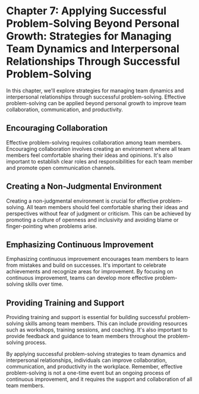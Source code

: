 Chapter 7: Applying Successful Problem-Solving Beyond Personal Growth: Strategies for Managing Team Dynamics and Interpersonal Relationships Through Successful Problem-Solving
===============================================================================================================================================================================

In this chapter, we'll explore strategies for managing team dynamics and interpersonal relationships through successful problem-solving. Effective problem-solving can be applied beyond personal growth to improve team collaboration, communication, and productivity.

Encouraging Collaboration
-------------------------

Effective problem-solving requires collaboration among team members. Encouraging collaboration involves creating an environment where all team members feel comfortable sharing their ideas and opinions. It's also important to establish clear roles and responsibilities for each team member and promote open communication channels.

Creating a Non-Judgmental Environment
-------------------------------------

Creating a non-judgmental environment is crucial for effective problem-solving. All team members should feel comfortable sharing their ideas and perspectives without fear of judgment or criticism. This can be achieved by promoting a culture of openness and inclusivity and avoiding blame or finger-pointing when problems arise.

Emphasizing Continuous Improvement
----------------------------------

Emphasizing continuous improvement encourages team members to learn from mistakes and build on successes. It's important to celebrate achievements and recognize areas for improvement. By focusing on continuous improvement, teams can develop more effective problem-solving skills over time.

Providing Training and Support
------------------------------

Providing training and support is essential for building successful problem-solving skills among team members. This can include providing resources such as workshops, training sessions, and coaching. It's also important to provide feedback and guidance to team members throughout the problem-solving process.

By applying successful problem-solving strategies to team dynamics and interpersonal relationships, individuals can improve collaboration, communication, and productivity in the workplace. Remember, effective problem-solving is not a one-time event but an ongoing process of continuous improvement, and it requires the support and collaboration of all team members.

